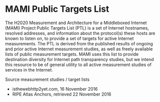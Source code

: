 # MAMI Public Targets List

The H2020 Measurement and Architecture for a Middleboxed Internet (MAMI)
Project Public Targets List (PTL) is a set of Internet hostnames, resolved
addresses, and information about the protocol(s) these hosts are known to
listen on, to provide a set of targets for active Internet measurements. The
PTL is derived from the published results of ongoing and prior active Internet
measurement studies, as well as freely available lists of public measurement
targets. MAMI uses this list to provide destination diversity for Internet
path transparency studies, but we intend this resource to be of general
utility to all active measurement studies of services in the Internet.

Source measurement studies / target lists

- isthewebhttp2yet.com, 16 November 2016
- RIPE Atlas Anchors, retrieved 22 November 2016